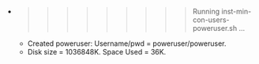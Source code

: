 * >>>>>>>>> Running inst-min-con-users-poweruser.sh ...
  * Created poweruser: Username/pwd = poweruser/poweruser.
  * Disk size = 1036848K. Space Used = 36K.
